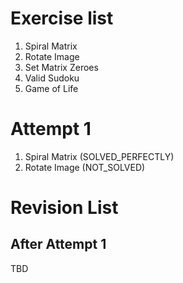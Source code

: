 # Exercise list 
1. Spiral Matrix
2. Rotate Image 
3. Set Matrix Zeroes 
4. Valid Sudoku 
5. Game of Life

# Attempt 1
1. Spiral Matrix (SOLVED_PERFECTLY)
2. Rotate Image (NOT_SOLVED)




# Revision List
## After Attempt 1
TBD